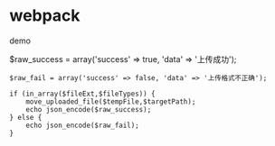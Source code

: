 # webpack
demo

$raw_success = array('success' => true, 'data' => '上传成功');
	
	$raw_fail = array('success' => false, 'data' => '上传格式不正确');

	if (in_array($fileExt,$fileTypes)) {
		move_uploaded_file($tempFile,$targetPath);
		echo json_encode($raw_success);
	} else {
		echo json_encode($raw_fail);
	}